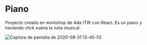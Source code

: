 <h1>Piano</h1>

Proyecto creado en workshop de Ada ITW con React. Es un piano y haciendo click suena la nota musical. 

![Captura de pantalla de 2020-08-31 13-45-52](https://user-images.githubusercontent.com/55368538/91745837-fddb1480-eb91-11ea-9804-0ff088b47263.png)

